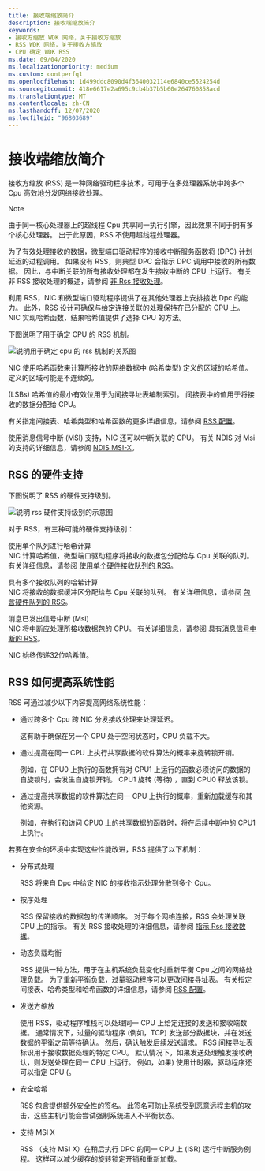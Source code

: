 ```yaml
---
title: 接收端缩放简介
description: 接收端缩放简介
keywords:
- 接收方缩放 WDK 网络，关于接收方缩放
- RSS WDK 网络，关于接收方缩放
- CPU 确定 WDK RSS
ms.date: 09/04/2020
ms.localizationpriority: medium
ms.custom: contperfq1
ms.openlocfilehash: 1d499ddc8090d4f3640032114e6840ce5524254d
ms.sourcegitcommit: 418e6617e2a695c9cb4b37b5b60e264760858acd
ms.translationtype: MT
ms.contentlocale: zh-CN
ms.lasthandoff: 12/07/2020
ms.locfileid: "96803689"
---
```

# <a name="introduction-to-receive-side-scaling"></a>接收端缩放简介

接收方缩放 (RSS) 是一种网络驱动程序技术，可用于在多处理器系统中跨多个 Cpu 高效地分发网络接收处理。

> [!NOTE]
> 由于同一核心处理器上的超线程 Cpu 共享同一执行引擎，因此效果不同于拥有多个核心处理器。 出于此原因，RSS 不使用超线程处理器。

为了有效处理接收的数据，微型端口驱动程序的接收中断服务函数将 (DPC) 计划延迟的过程调用。 如果没有 RSS，则典型 DPC 会指示 DPC 调用中接收的所有数据。 因此，与中断关联的所有接收处理都在发生接收中断的 CPU 上运行。 有关非 RSS 接收处理的概述，请参阅 [非 Rss 接收处理](non-rss-receive-processing.md)。

利用 RSS，NIC 和微型端口驱动程序提供了在其他处理器上安排接收 Dpc 的能力。 此外，RSS 设计可确保与给定连接关联的处理保持在已分配的 CPU 上。 NIC 实现哈希函数，结果哈希值提供了选择 CPU 的方法。

下图说明了用于确定 CPU 的 RSS 机制。

![说明用于确定 cpu 的 rss 机制的关系图](images/rss.png)

NIC 使用哈希函数来计算所接收的网络数据中 (哈希类型) 定义的区域的哈希值。 定义的区域可能是不连续的。

 (LSBs) 哈希值的最小有效位用于为间接寻址表编制索引。 间接表中的值用于将接收的数据分配给 CPU。

有关指定间接表、哈希类型和哈希函数的更多详细信息，请参阅 [RSS 配置](rss-configuration.md)。

使用消息信号中断 (MSI) 支持，NIC 还可以中断关联的 CPU。 有关 NDIS 对 Msi 的支持的详细信息，请参阅 [NDIS MSI-X](ndis-msi-x.md)。

## <a name="hardware-support-for-rss"></a>RSS 的硬件支持

下图说明了 RSS 的硬件支持级别。

![说明 rss 硬件支持级别的示意图](images/rss-hw.png)

对于 RSS，有三种可能的硬件支持级别：

<a href="" id="hash-calculation-with-a-single-queue"></a>使用单个队列进行哈希计算  
NIC 计算哈希值，微型端口驱动程序将接收的数据包分配给与 Cpu 关联的队列。 有关详细信息，请参阅 [使用单个硬件接收队列的 RSS](rss-with-a-single-hardware-receive-queue.md)。

<a href="" id="hash-calculation-with-multiple-receive-queues"></a>具有多个接收队列的哈希计算  
NIC 将接收的数据缓冲区分配给与 Cpu 关联的队列。 有关详细信息，请参阅 [包含硬件队列的 RSS](rss-with-hardware-queuing.md)。

<a href="" id="message-signaled-interrupts--msis-"></a>消息已发出信号中断 (Msi)   
NIC 将中断应处理所接收数据包的 CPU。 有关详细信息，请参阅 [具有消息信号中断的 RSS](rss-with-message-signaled-interrupts.md)。

NIC 始终传递32位哈希值。

## <a name="how-rss-improves-system-performance"></a>RSS 如何提高系统性能

RSS 可通过减少以下内容提高网络系统性能：

-   通过跨多个 Cpu 跨 NIC 分发接收处理来处理延迟。

    这有助于确保在另一个 CPU 处于空闲状态时，CPU 负载不大。

-   通过提高在同一 CPU 上执行共享数据的软件算法的概率来旋转锁开销。

    例如，在 CPU0 上执行的函数拥有对 CPU1 上运行的函数必须访问的数据的自旋锁时，会发生自旋锁开销。 CPU1 旋转 (等待) ，直到 CPU0 释放该锁。

-   通过提高共享数据的软件算法在同一 CPU 上执行的概率，重新加载缓存和其他资源。

    例如，在执行和访问 CPU0 上的共享数据的函数时，将在后续中断中的 CPU1 上执行。

若要在安全的环境中实现这些性能改进，RSS 提供了以下机制：

-   分布式处理

    RSS 将来自 Dpc 中给定 NIC 的接收指示处理分散到多个 Cpu。

-   按序处理

    RSS 保留接收的数据包的传递顺序。 对于每个网络连接，RSS 会处理关联 CPU 上的指示。 有关 RSS 接收处理的详细信息，请参阅 [指示 Rss 接收数据](indicating-rss-receive-data.md)。

-   动态负载均衡

    RSS 提供一种方法，用于在主机系统负载变化时重新平衡 Cpu 之间的网络处理负载。 为了重新平衡负载，过量驱动程序可以更改间接寻址表。 有关指定间接表、哈希类型和哈希函数的详细信息，请参阅 [RSS 配置](rss-configuration.md)。

-   发送方缩放

    使用 RSS，驱动程序堆栈可以处理同一 CPU 上给定连接的发送和接收端数据。 通常情况下，过量的驱动程序 (例如，TCP) 发送部分数据块，并在发送数据的平衡之前等待确认。 然后，确认触发后续发送请求。 RSS 间接寻址表标识用于接收数据处理的特定 CPU。 默认情况下，如果发送处理触发接收确认，则发送处理在同一 CPU 上运行。 例如，如果) 使用计时器，驱动程序还可以指定 CPU (。

-   安全哈希

    RSS 包含提供额外安全性的签名。 此签名可防止系统受到恶意远程主机的攻击，这些主机可能会尝试强制系统进入不平衡状态。

-   支持 MSI X

    RSS （支持 MSI X）在稍后执行 DPC 的同一 CPU 上 (ISR) 运行中断服务例程。 这样可以减少缓存的旋转锁定开销和重新加载。
 

 





